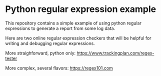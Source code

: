 # Python regular expression example

This repository contains a simple example of using python regular expressions
to generate a report from some log data.

Here are two online regular expression checkers that will be helpful for writing and
debugging regular expressions.

More straighforward, python only:  https://www.trackingplan.com/regex-tester

More complex, several flavors: https://regex101.com
